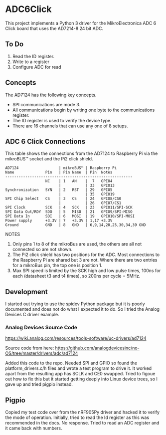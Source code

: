 # ADC6Click

This project implements a Python 3 driver for the MikroElectronica ADC 6 Click board that uses the AD7214-8 24 bit ADC.

## To Do
1. Read the ID register.
2. Write to a register
3. Configure ADC for read



## Concepts
The AD7124 has the following key concepts.

* SPI communications are mode 3.
* All communications begin by writing one byte to the communications 
register.
* The ID register is used to verify the device type.
* There are 16 channels that can use any one of 8 setups.


## ADC 6 Click Connections

This table shows the connections from the AD7124 to Raspberry Pi via the
mikroBUS™ socket and the Pi2 click shield.

    AD7124                  | mikroBUS™ | Raspberry Pi
    Name              Pin   | Pin Name  | Pin  Notes
    ---------------------------------------------------------
                      NC    | 1   AN    |  7   GPIO4
                            |           | 33   GPIO13
    Synchronization   SYN   | 2   RST   | 29   GPIO5
                            |           | 35   GPIO19
    SPI Chip Select   CS    | 3   CS    | 24   GPIO8/CS0
                            |           | 26   GPIO7/CS1
    SPI Clock         SCK   | 4   SCK   | 23   GPIO11/SPI-SCK
    SPI Data Out/RDY  SDO   | 5   MISO  | 21   GPIO9/SPI-MISO
    SPI Data In       SDI   | 6   MOSI  | 19   GPIO10/SPI-MOSI
    Power supply      +3.3V | 7   +3.3V | 1,17 +3.3V
    Ground            GND   | 8   GND   | 6,9,14,20,25,30,34,39 GND

NOTES

1. Only pins 1 to 8 of the mikroBus are used, the others are all not 
connected so are not shown.
1. The Pi2 click shield has two positions for the ADC.  Most connections 
to the Raspberry Pi are shared but 3 are not.  Where there are two 
entries for a mikroBus pin, the top one is position 1.
1. Max SPI speed is limited by the SCK high and low pulse times, 100ns 
for each (datasheet t3 and t4 times), so 200ns per cycle = 5MHz.

## Development 

I started out trying to use the spidev Python package but it is poorly
documented and does not do what I expected it to do.  So I tried the Analog 
Devices C driver example.

### Analog Devices Source Code

https://wiki.analog.com/resources/tools-software/uc-drivers/ad7124

Source code from here:
https://github.com/analogdevicesinc/no-OS/tree/master/drivers/adc/ad7124

Added this code to the repo.  Needed SPI and GPIO so found the 
platform_drivers.c/h files and wrote a test program to drive it.  It worked
apart from the resulting app has SCLK and CE0 swapped.  Tried to figoue out how 
to fix this but it started getting deeply into Linux device trees, so I gave up 
and tried pigpio instead.

## Pigpio
Copied my test code over from the nRF905Py driver and hacked it to verify the 
mode of operation.  Initially, tried to read the Id register as this was
recommended in the docs.  No response.  Tried to read an ADC register and it 
came back with numbers. 

